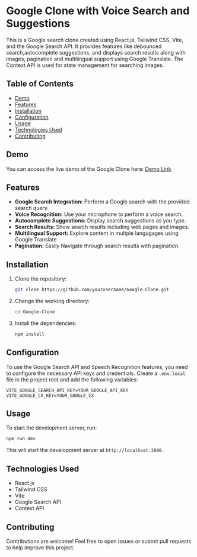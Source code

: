 # Google Clone with Voice Search and Suggestions

This is a Google search clone created using React.js, Tailwind CSS, Vite, and the Google Search API. It provides features like debounced search,autocomplete suggestions, and displays search results along with images, pagination and multilingual support using Google Translate. The Context API is used for state management for searching images.


## Table of Contents

- [Demo](#demo)
- [Features](#features)
- [Installation](#installation)
- [Configuration](#configuration)
- [Usage](#usage)
- [Technologies Used](#technologies-used)
- [Contributing](#contributing)


## Demo

You can access the live demo of the Google Clone here: [Demo Link](https://google-clone-frontend.netlify.app)

## Features

- **Google Search Integration:** Perform a Google search with the provided search query.
- **Voice Recognition:** Use your microphone to perform a voice search.
- **Autocomplete Suggestions:** Display search suggestions as you type.
- **Search Results:** Show search results including web pages and images.
- **Multilingual Support:** Explore content in multple langugages using Google Translate
- **Pagination:** Easily Navigate through search results with pagination.

## Installation

1. Clone the repository:

   ```bash
   git clone https://github.com/yourusername/Google-Clone.git
   ```

2. Change the working directory:

   ```bash
   cd Google-Clone
   ```

3. Install the dependencies:

   ```bash
   npm install
   ```

## Configuration

To use the Google Search API and Speech Recognition features, you need to configure the necessary API keys and credentials. Create a `.env.local` file in the project root and add the following variables:

```dotenv
VITE_GOOGLE_SEARCH_API_KEY=YOUR_GOOGLE_API_KEY
VITE_GOOGLE_CX_KEY=YOUR_GOOGLE_CX
```


## Usage

To start the development server, run:

```bash
npm run dev
```

This will start the development server at `http://localhost:3000`.

## Technologies Used

- React.js
- Tailwind CSS
- Vite
- Google Search API
- Context API


## Contributing

Contributions are welcome! Feel free to open issues or submit pull requests to help improve this project.

